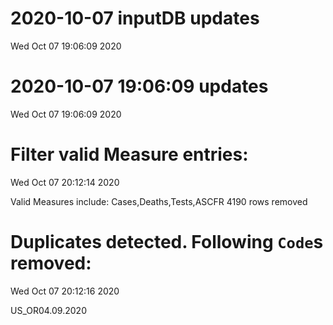 
# 2020-10-07 inputDB updates 
 Wed Oct 07 19:06:09 2020 


# 2020-10-07 19:06:09 updates 
 Wed Oct 07 19:06:09 2020 


# Filter valid Measure entries: 
 Wed Oct 07 20:12:14 2020 

Valid Measures include: Cases,Deaths,Tests,ASCFR
 4190 rows removed
# Duplicates detected. Following `Code`s removed: 
 Wed Oct 07 20:12:16 2020 

US_OR04.09.2020